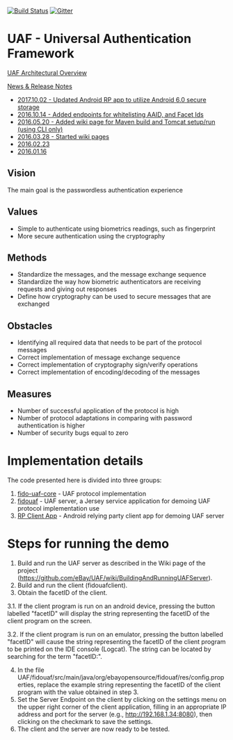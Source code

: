 [![Build Status](https://secure.travis-ci.org/eBay/UAF.svg?branch=master)](https://travis-ci.org/eBay/UAF)  [![Gitter](https://badges.gitter.im/Join%20Chat.svg)](https://gitter.im/eBay/UAF)
# UAF - Universal Authentication Framework

[UAF Architectural Overview](https://fidoalliance.org/wp-content/uploads/html/fido-uaf-overview-v1.0-ps-20141208.html)

[News & Release Notes](RELEASE.md)

- [2017.10.02 - Updated Android RP app to utilize Android 6.0 secure storage](https://github.com/eBay/UAF/commit/cabc4be435b9c24ed7ac4f677b5e1bfce73a379d)
- [2016.10.14 - Added endpoints for whitelisting AAID, and Facet Ids](https://github.com/eBay/UAF/blob/master/RELEASE.md#20161014)
- [2016.05.20 - Added wiki page for Maven build and Tomcat setup/run (using CLI only)](https://github.com/eBay/UAF/wiki/BuildingAndRunningUAFServerUsingMaven(CLIonly))
- [2016.03.28 - Started wiki pages](https://github.com/eBay/UAF/wiki)
- [2016.02.23](https://github.com/eBay/UAF/blob/master/RELEASE.md#20160223)
- [2016.01.16](https://github.com/eBay/UAF/blob/master/RELEASE.md#20160116)

## Vision
The main goal is the passwordless authentication experience

## Values
- Simple to authenticate using biometrics readings, such as fingerprint
- More secure authentication using the cryptography

## Methods
- Standardize the messages, and the message exchange sequence
- Standardize the way how biometric authenticators are receiving requests and giving out responses
- Define how cryptography can be used to secure messages that are exchanged

## Obstacles
- Identifying all required data that needs to be part of the protocol messages
- Correct implementation of message exchange sequence
- Correct implementation of cryptography sign/verify operations
- Correct implementation of encoding/decoding of the messages

## Measures
- Number of successful application of the protocol is high
- Number of protocol adaptations in comparing with password authentication is higher
- Number of security bugs equal to zero

# Implementation details
The code presented here is divided into three groups:

1. [fido-uaf-core](fido-uaf-core/README.md) - UAF protocol implementation
2. [fidouaf](fidouaf/README.md) - UAF server, a Jersey service application for demoing UAF protocol implementation use
3. [RP Client App](fidouafclient) - Android relying party client app for demoing UAF server

# Steps for running the demo

1. Build and run the UAF server as described in the Wiki page of the project (https://github.com/eBay/UAF/wiki/BuildingAndRunningUAFServer).
2. Build and run the client (fidouafclient).
3. Obtain the facetID of the client.

3.1. If the client program is run on an android device, pressing the button labelled "facetID" will display the string representing the facetID of the client program on the screen.

3.2. If the client program is run on an emulator, pressing the button labelled "facetID" will cause the string representing the facetID of the client program to be printed on the IDE console (Logcat). The string can be located by searching for the term "facetID:".

4. In the file UAF/fidouaf/src/main/java/org/ebayopensource/fidouaf/res/config.properties, replace the example string representing the facetID of the client program with the value obtained in step 3.
5. Set the Server Endpoint on the client by clicking on the settings menu on the upper right corner of the client application, filling in an appropriate IP address and port for the server (e.g., http://192.168.1.34:8080), then clicking on the checkmark to save the settings.
6. The client and the server are now ready to be tested.
